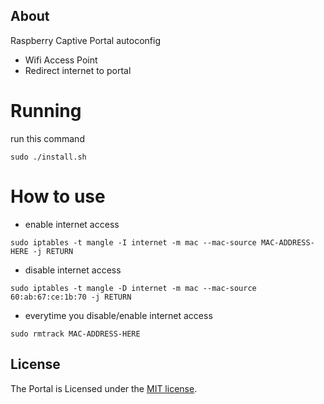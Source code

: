 ## About 
Raspberry Captive Portal autoconfig

- Wifi Access Point
- Redirect internet to portal

# Running

run this command
```
sudo ./install.sh
```

# How to use
- enable internet access
```
sudo iptables -t mangle -I internet -m mac --mac-source MAC-ADDRESS-HERE -j RETURN

```
- disable internet access
```
sudo iptables -t mangle -D internet -m mac --mac-source 60:ab:67:ce:1b:70 -j RETURN
```
- everytime you disable/enable internet access
```
sudo rmtrack MAC-ADDRESS-HERE
```
## License
The Portal is Licensed under the [MIT license](https://opensource.org/licenses/MIT).
